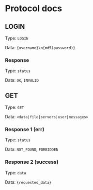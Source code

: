 
# Protocol docs

## LOGIN

Type: `LOGIN`

Data: `{username}\n{md5(password)}`

### Response

Type: `status`

Data: `OK`, `INVALID`

## GET

Type: `GET`

Data: `<data|file|servers|user|messages>`

### Response 1 (err)

Type: `status`

Data: `NOT_FOUND`, `FORBIDDEN`

### Response 2 (success)

Type: `data`

Data: `{requested_data}`
